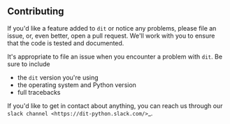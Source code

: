 Contributing
------------

If you'd like a feature added to ``dit`` or notice any problems, please file an issue, or, even better, open a pull request. We'll work with you to ensure that the code is tested and documented.

It's appropriate to file an issue when you encounter a problem with `dit`. Be sure to include

* the `dit` version you're using
* the operating system and Python version
* full tracebacks

If you'd like to get in contact about anything, you can reach us through our `slack channel <https://dit-python.slack.com/>`_.
